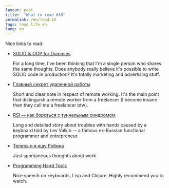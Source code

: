 ```yaml
---
layout: post
title:  "What to read #18"
permalink: /en/read-18
tags: read life en
lang: en
---
```


Nice links to read:

- [SOLID Is OOP for Dummies](http://www.yegor256.com/2017/03/28/solid.html)

  For a long time, I've been thinking that I'm a single person who shares the
  same thoughts. Does anybody really believe it's possible to write SOLID code
  in production? It's totally marketing and advertising stuff.

- [Главный секрет удаленной работы](http://tema.livejournal.com/2473428.html)

  Short and clear note in respect of remote working. It's the main point that
  distinguish a remote worker from a freelancer (I become insane then they call
  me a freelancer btw).

- [RSI — как бороться с туннельным синдромом](http://lionet.livejournal.com/71005.html)

  Long and detailed story about troubles with hands caused by a keyboard told by
  Lev Valkin -- a famous ex-Russian functional programmer and entrepreneur.

- [Теперь и я ищу Робина](http://ksoftware.livejournal.com/242252.html)

  Just spontaneous thoughts about work.

- [Programming Hand Tools](https://www.youtube.com/watch?v=uk3A41U0iO4)

  Nice speech on keyboards, Lisp and Clojure. Highly recommend you to watch.
